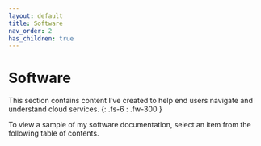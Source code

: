 ```yaml
---
layout: default
title: Software
nav_order: 2
has_children: true
---
```


# Software

This section contains content I've created to help end users navigate and understand cloud services.
{: .fs-6 : .fw-300 }

To view a sample of my software documentation, select an item from the following table of contents.

